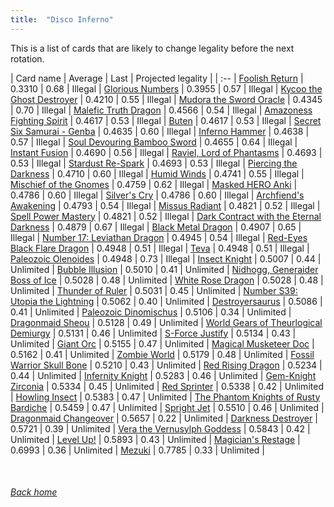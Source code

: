 ```yaml
---
title:  "Disco Inferno"
---
```


This is a list of cards that are likely to change legality before the next rotation.

| Card name | Average | Last | Projected legality |
| :-- |
[Foolish Return](https://db.ygoprodeck.com/card/?search=Foolish%20Return) | 0.3310 | 0.68 | Illegal |
[Glorious Numbers](https://db.ygoprodeck.com/card/?search=Glorious%20Numbers) | 0.3955 | 0.57 | Illegal |
[Kycoo the Ghost Destroyer](https://db.ygoprodeck.com/card/?search=Kycoo%20the%20Ghost%20Destroyer) | 0.4210 | 0.55 | Illegal |
[Mudora the Sword Oracle](https://db.ygoprodeck.com/card/?search=Mudora%20the%20Sword%20Oracle) | 0.4345 | 0.70 | Illegal |
[Malefic Truth Dragon](https://db.ygoprodeck.com/card/?search=Malefic%20Truth%20Dragon) | 0.4566 | 0.54 | Illegal |
[Amazoness Fighting Spirit](https://db.ygoprodeck.com/card/?search=Amazoness%20Fighting%20Spirit) | 0.4617 | 0.53 | Illegal |
[Buten](https://db.ygoprodeck.com/card/?search=Buten) | 0.4617 | 0.53 | Illegal |
[Secret Six Samurai - Genba](https://db.ygoprodeck.com/card/?search=Secret%20Six%20Samurai%20-%20Genba) | 0.4635 | 0.60 | Illegal |
[Inferno Hammer](https://db.ygoprodeck.com/card/?search=Inferno%20Hammer) | 0.4638 | 0.57 | Illegal |
[Soul Devouring Bamboo Sword](https://db.ygoprodeck.com/card/?search=Soul%20Devouring%20Bamboo%20Sword) | 0.4655 | 0.64 | Illegal |
[Instant Fusion](https://db.ygoprodeck.com/card/?search=Instant%20Fusion) | 0.4690 | 0.56 | Illegal |
[Raviel, Lord of Phantasms](https://db.ygoprodeck.com/card/?search=Raviel,%20Lord%20of%20Phantasms) | 0.4693 | 0.53 | Illegal |
[Stardust Re-Spark](https://db.ygoprodeck.com/card/?search=Stardust%20Re-Spark) | 0.4693 | 0.53 | Illegal |
[Piercing the Darkness](https://db.ygoprodeck.com/card/?search=Piercing%20the%20Darkness) | 0.4710 | 0.60 | Illegal |
[Humid Winds](https://db.ygoprodeck.com/card/?search=Humid%20Winds) | 0.4741 | 0.55 | Illegal |
[Mischief of the Gnomes](https://db.ygoprodeck.com/card/?search=Mischief%20of%20the%20Gnomes) | 0.4759 | 0.62 | Illegal |
[Masked HERO Anki](https://db.ygoprodeck.com/card/?search=Masked%20HERO%20Anki) | 0.4786 | 0.60 | Illegal |
[Silver's Cry](https://db.ygoprodeck.com/card/?search=Silver's%20Cry) | 0.4786 | 0.60 | Illegal |
[Archfiend's Awakening](https://db.ygoprodeck.com/card/?search=Archfiend's%20Awakening) | 0.4793 | 0.54 | Illegal |
[Missus Radiant](https://db.ygoprodeck.com/card/?search=Missus%20Radiant) | 0.4821 | 0.52 | Illegal |
[Spell Power Mastery](https://db.ygoprodeck.com/card/?search=Spell%20Power%20Mastery) | 0.4821 | 0.52 | Illegal |
[Dark Contract with the Eternal Darkness](https://db.ygoprodeck.com/card/?search=Dark%20Contract%20with%20the%20Eternal%20Darkness) | 0.4879 | 0.67 | Illegal |
[Black Metal Dragon](https://db.ygoprodeck.com/card/?search=Black%20Metal%20Dragon) | 0.4907 | 0.65 | Illegal |
[Number 17: Leviathan Dragon](https://db.ygoprodeck.com/card/?search=Number%2017:%20Leviathan%20Dragon) | 0.4945 | 0.54 | Illegal |
[Red-Eyes Black Flare Dragon](https://db.ygoprodeck.com/card/?search=Red-Eyes%20Black%20Flare%20Dragon) | 0.4948 | 0.51 | Illegal |
[Teva](https://db.ygoprodeck.com/card/?search=Teva) | 0.4948 | 0.51 | Illegal |
[Paleozoic Olenoides](https://db.ygoprodeck.com/card/?search=Paleozoic%20Olenoides) | 0.4948 | 0.73 | Illegal |
[Insect Knight](https://db.ygoprodeck.com/card/?search=Insect%20Knight) | 0.5007 | 0.44 | Unlimited |
[Bubble Illusion](https://db.ygoprodeck.com/card/?search=Bubble%20Illusion) | 0.5010 | 0.41 | Unlimited |
[Nidhogg, Generaider Boss of Ice](https://db.ygoprodeck.com/card/?search=Nidhogg,%20Generaider%20Boss%20of%20Ice) | 0.5028 | 0.48 | Unlimited |
[White Rose Dragon](https://db.ygoprodeck.com/card/?search=White%20Rose%20Dragon) | 0.5028 | 0.48 | Unlimited |
[Thunder of Ruler](https://db.ygoprodeck.com/card/?search=Thunder%20of%20Ruler) | 0.5031 | 0.45 | Unlimited |
[Number S39: Utopia the Lightning](https://db.ygoprodeck.com/card/?search=Number%20S39:%20Utopia%20the%20Lightning) | 0.5062 | 0.40 | Unlimited |
[Destroyersaurus](https://db.ygoprodeck.com/card/?search=Destroyersaurus) | 0.5086 | 0.41 | Unlimited |
[Paleozoic Dinomischus](https://db.ygoprodeck.com/card/?search=Paleozoic%20Dinomischus) | 0.5106 | 0.34 | Unlimited |
[Dragonmaid Sheou](https://db.ygoprodeck.com/card/?search=Dragonmaid%20Sheou) | 0.5128 | 0.49 | Unlimited |
[World Gears of Theurlogical Demiurgy](https://db.ygoprodeck.com/card/?search=World%20Gears%20of%20Theurlogical%20Demiurgy) | 0.5131 | 0.46 | Unlimited |
[S-Force Justify](https://db.ygoprodeck.com/card/?search=S-Force%20Justify) | 0.5134 | 0.43 | Unlimited |
[Giant Orc](https://db.ygoprodeck.com/card/?search=Giant%20Orc) | 0.5155 | 0.47 | Unlimited |
[Magical Musketeer Doc](https://db.ygoprodeck.com/card/?search=Magical%20Musketeer%20Doc) | 0.5162 | 0.41 | Unlimited |
[Zombie World](https://db.ygoprodeck.com/card/?search=Zombie%20World) | 0.5179 | 0.48 | Unlimited |
[Fossil Warrior Skull Bone](https://db.ygoprodeck.com/card/?search=Fossil%20Warrior%20Skull%20Bone) | 0.5210 | 0.43 | Unlimited |
[Red Rising Dragon](https://db.ygoprodeck.com/card/?search=Red%20Rising%20Dragon) | 0.5234 | 0.44 | Unlimited |
[Infernity Knight](https://db.ygoprodeck.com/card/?search=Infernity%20Knight) | 0.5283 | 0.46 | Unlimited |
[Gem-Knight Zirconia](https://db.ygoprodeck.com/card/?search=Gem-Knight%20Zirconia) | 0.5334 | 0.45 | Unlimited |
[Red Sprinter](https://db.ygoprodeck.com/card/?search=Red%20Sprinter) | 0.5338 | 0.42 | Unlimited |
[Howling Insect](https://db.ygoprodeck.com/card/?search=Howling%20Insect) | 0.5383 | 0.47 | Unlimited |
[The Phantom Knights of Rusty Bardiche](https://db.ygoprodeck.com/card/?search=The%20Phantom%20Knights%20of%20Rusty%20Bardiche) | 0.5459 | 0.47 | Unlimited |
[Spright Jet](https://db.ygoprodeck.com/card/?search=Spright%20Jet) | 0.5510 | 0.46 | Unlimited |
[Dragonmaid Changeover](https://db.ygoprodeck.com/card/?search=Dragonmaid%20Changeover) | 0.5657 | 0.22 | Unlimited |
[Darkness Destroyer](https://db.ygoprodeck.com/card/?search=Darkness%20Destroyer) | 0.5721 | 0.39 | Unlimited |
[Vera the Vernusylph Goddess](https://db.ygoprodeck.com/card/?search=Vera%20the%20Vernusylph%20Goddess) | 0.5843 | 0.42 | Unlimited |
[Level Up!](https://db.ygoprodeck.com/card/?search=Level%20Up!) | 0.5893 | 0.43 | Unlimited |
[Magician's Restage](https://db.ygoprodeck.com/card/?search=Magician's%20Restage) | 0.6993 | 0.36 | Unlimited |
[Mezuki](https://db.ygoprodeck.com/card/?search=Mezuki) | 0.7785 | 0.33 | Unlimited |

<br>

###### [Back home](index)
